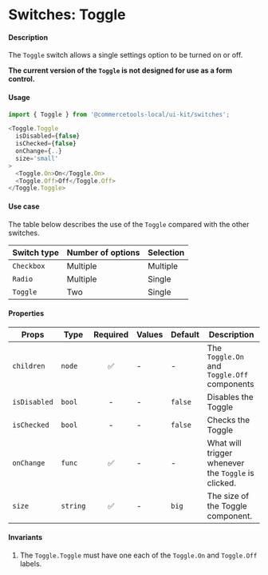 # Switches: Toggle

#### Description

The `Toggle` switch allows a single settings option to be turned on or off.

**The current version of the `Toggle` is not designed for use as a form control.**

#### Usage

```js
import { Toggle } from '@commercetools-local/ui-kit/switches';

<Toggle.Toggle
  isDisabled={false}
  isChecked={false}
  onChange={..}
  size='small'
>
  <Toggle.On>On</Toggle.On>
  <Toggle.Off>Off</Toggle.Off>
</Toggle.Toggle>
```

#### Use case

The table below describes the use of the `Toggle` compared with the other switches.

| Switch type | Number of options | Selection |
| ----------- | ----------------- | --------- |
| `Checkbox`  | Multiple          | Multiple  |
| `Radio`     | Multiple          | Single    |
| `Toggle`    | Two               | Single    |

#### Properties

| Props        | Type     | Required | Values | Default | Description                                         |
| ------------ | -------- | :------: | ------ | ------- | --------------------------------------------------- |
| `children`   | `node`   |    ✅    | -      | -       | The `Toggle.On` and `Toggle.Off` components         |
| `isDisabled` | `bool`   |    -     | -      | `false` | Disables the Toggle                                 |
| `isChecked`  | `bool`   |    -     | -      | `false` | Checks the Toggle                                   |
| `onChange`   | `func`   |    ✅    | -      | -       | What will trigger whenever the `Toggle` is clicked. |
| `size`       | `string` |    ✅    | -      | `big`   | The size of the Toggle component.                   |

#### Invariants

1. The `Toggle.Toggle` must have one each of the `Toggle.On` and `Toggle.Off` labels.
